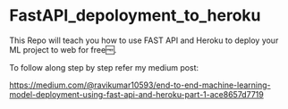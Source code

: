 # FastAPI_depoloyment_to_heroku

This Repo will teach you how to use FAST API and Heroku to deploy your ML project to web for free🆓.

To follow along step by step refer my medium post:

https://medium.com/@ravikumar10593/end-to-end-machine-learning-model-deployment-using-fast-api-and-heroku-part-1-ace8657d7719
